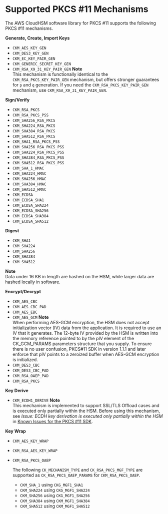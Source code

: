# Supported PKCS \#11 Mechanisms<a name="pkcs11-mechanisms"></a>

The AWS CloudHSM software library for PKCS \#11 supports the following PKCS \#11 mechanisms\.

**Generate, Create, Import Keys**
+ `CKM_AES_KEY_GEN`
+ `CKM_DES3_KEY_GEN`
+ `CKM_EC_KEY_PAIR_GEN`
+ `CKM_GENERIC_SECRET_KEY_GEN`
+ `CKM_RSA_X9_31_KEY_PAIR_GEN`
**Note**  
This mechanism is functionally identical to the `CKM_RSA_PKCS_KEY_PAIR_GEN` mechanism, but offers stronger guarantees for `p` and `q` generation\. If you need the `CKM_RSA_PKCS_KEY_PAIR_GEN` mechanism, use `CKM_RSA_X9_31_KEY_PAIR_GEN`\.

**Sign/Verify**
+ `CKM_RSA_PKCS`
+ `CKM_RSA_PKCS_PSS`
+ `CKM_SHA256_RSA_PKCS`
+ `CKM_SHA224_RSA_PKCS`
+ `CKM_SHA384_RSA_PKCS`
+ `CKM_SHA512_RSA_PKCS`
+ `CKM_SHA1_RSA_PKCS_PSS`
+ `CKM_SHA256_RSA_PKCS_PSS`
+ `CKM_SHA224_RSA_PKCS_PSS`
+ `CKM_SHA384_RSA_PKCS_PSS`
+ `CKM_SHA512_RSA_PKCS_PSS`
+ `CKM_SHA_1_HMAC`
+ `CKM_SHA224_HMAC`
+ `CKM_SHA256_HMAC`
+ `CKM_SHA384_HMAC`
+ `CKM_SHA512_HMAC`
+ `CKM_ECDSA`
+ `CKM_ECDSA_SHA1`
+ `CKM_ECDSA_SHA224`
+ `CKM_ECDSA_SHA256`
+ `CKM_ECDSA_SHA384`
+ `CKM_ECDSA_SHA512`

**Digest**
+ `CKM_SHA1`
+ `CKM_SHA224`
+ `CKM_SHA256`
+ `CKM_SHA384`
+ `CKM_SHA512`

**Note**  
Data under 16 KB in length are hashed on the HSM, while larger data are hashed locally in software\.

**Encrypt/Decrypt**
+ `CKM_AES_CBC`
+ `CKM_AES_CBC_PAD`
+ `CKM_AES_EBC`
+ `CKM_AES_GCM`
**Note**  
When performing AES\-GCM encryption, the HSM does not accept initialization vector \(IV\) data from the application\. It is required to use an IV that it generates\. The 12\-byte IV provided by the HSM is written into the memory reference pointed to by the pIV element of the CK\_GCM\_PARAMS parameters structure that you supply\. To ensure there is no user confusion, PKCS\#11 SDK in version 1\.1\.1 and later enforce that pIV points to a zeroized buffer when AES\-GCM encryption is initialized\.
+ `CKM_DES3_CBC`
+ `CKM_DES3_CBC_PAD`
+ `CKM_RSA_OAEP_PAD`
+ `CKM_RSA_PKCS`

**Key Derive**
+ `CKM_ECDH1_DERIVE`
**Note**  
This mechanism is implemented to support SSL/TLS Offload cases and is executed only partially within the HSM\. Before using this mechanism, see *Issue: ECDH key derivation is executed only partially within the HSM* in [Known Issues for the PKCS \#11 SDK](KnownIssues.md#ki-pkcs11-sdk)\.

**Key Wrap**
+ `CKM_AES_KEY_WRAP`
+ `CKM_RSA_AES_KEY_WRAP`
+ `CKM_RSA_PKCS_OAEP`

  The following `CK_MECHANISM_TYPE` and `CK_RSA_PKCS_MGF_TYPE` are supported as `CK_RSA_PKCS_OAEP_PARAMS` for `CKM_RSA_PKCS_OAEP`\.
  + `CKM_SHA_1` using `CKG_MGF1_SHA1`
  + `CKM_SHA224` using `CKG_MGF1_SHA224`
  + `CKM_SHA256` using `CKG_MGF1_SHA256`
  + `CKM_SHA384` using `CKM_MGF1_SHA384`
  + `CKM_SHA512` using `CKM_MGF1_SHA512`
